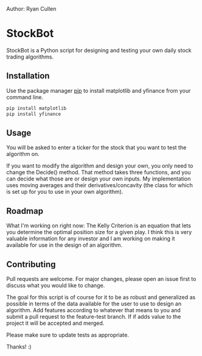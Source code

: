 Author: Ryan Cullen
# StockBot

StockBot is a Python script for designing and testing your own daily stock trading algorithms.

## Installation

Use the package manager [pip](https://pip.pypa.io/en/stable/) to install matplotlib and yfinance from your command line.

```bash
pip install matplotlib
pip install yfinance
```

## Usage
You will be asked to enter a ticker for the stock that you want to test the algorithm on.

If you want to modify the algorithm and design your own, you only need to change the Decide() method. That method takes three functions, and you can decide what those are or design your own inputs. My implementation uses moving averages and their derivatives/concavity (the class for which is set up for you to use in your own algorithm).

## Roadmap

What I'm working on right now: The Kelly Criterion is an equation that lets you determine the optimal position size for a given play. I think this is very valuable information for any investor and I am working on making it available for use in the design of an algorithm.

## Contributing
Pull requests are welcome. For major changes, please open an issue first to discuss what you would like to change.

The goal for this script is of course for it to be as robust and generalized as possible in terms of the data available for the user to use to design an algorithm. Add features according to whatever that means to you and submit a pull request to the feature-test branch. If if adds value to the project it will be accepted and merged. 

Please make sure to update tests as appropriate.

Thanks!  :)


